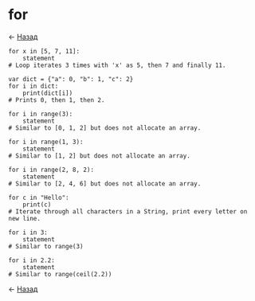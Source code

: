 # for

← [Назад][back]

```gdscript
for x in [5, 7, 11]:
    statement
# Loop iterates 3 times with 'x' as 5, then 7 and finally 11.
```

```gdscript
var dict = {"a": 0, "b": 1, "c": 2}
for i in dict:
    print(dict[i])
# Prints 0, then 1, then 2.
```

```gdscript
for i in range(3):
    statement
# Similar to [0, 1, 2] but does not allocate an array.
```

```gdscript
for i in range(1, 3):
    statement
# Similar to [1, 2] but does not allocate an array.
```

```gdscript
for i in range(2, 8, 2):
    statement
# Similar to [2, 4, 6] but does not allocate an array.
```

```gdscript
for c in "Hello":
    print(c)
# Iterate through all characters in a String, print every letter on new line.
```

```gdscript
for i in 3:
    statement
# Similar to range(3)
```

```gdscript
for i in 2.2:
    statement
# Similar to range(ceil(2.2))
```

← [Назад][back]

[back]: <.> "Назад к оглавлению"